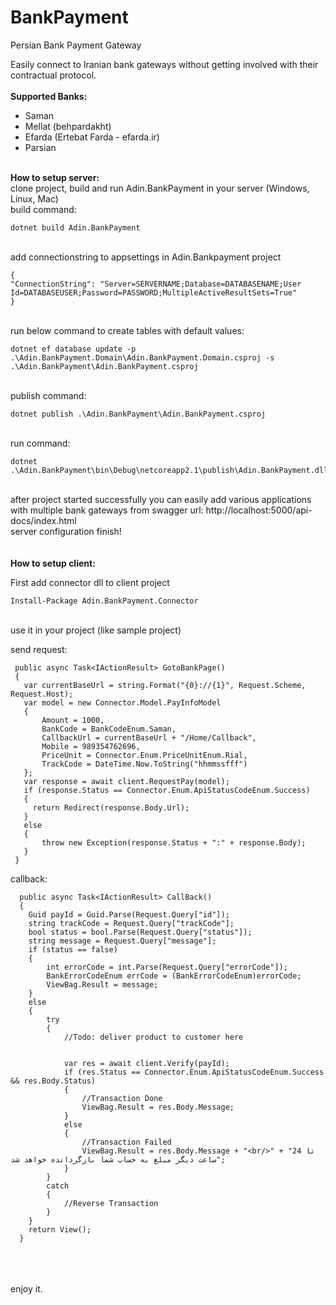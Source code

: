 # BankPayment

Persian Bank Payment Gateway

Easily connect to Iranian bank gateways without getting involved with their contractual protocol.
<br/>
<br/>
<b>
  Supported Banks:</b>
      <ul>
        <li>Saman</li>
        <li>Mellat (behpardakht)</li>
	<li>Efarda (Ertebat Farda - efarda.ir)</li>
	<li>Parsian</li>
  </ul>
<br/>
<b>
  How to setup server:  
 </b>
 <br/>
clone project, build and run Adin.BankPayment in your server (Windows, Linux, Mac)
  <br/>
  build command:
<br/>

```
dotnet build Adin.BankPayment
```

<br/>
 add connectionstring to appsettings in Adin.Bankpayment project 
 <br/>
 
```
{
"ConnectionString": "Server=SERVERNAME;Database=DATABASENAME;User Id=DATABASEUSER;Password=PASSWORD;MultipleActiveResultSets=True"
}
```

 <br/>
 run below command to create tables with default values:
 <br/>
 
```
dotnet ef database update -p .\Adin.BankPayment.Domain\Adin.BankPayment.Domain.csproj -s .\Adin.BankPayment\Adin.BankPayment.csproj
```

 <br/>
 publish command:
 <br/>
 
 ```
dotnet publish .\Adin.BankPayment\Adin.BankPayment.csproj
```

<br/>
run command:
<br/>

```
dotnet .\Adin.BankPayment\bin\Debug\netcoreapp2.1\publish\Adin.BankPayment.dll
```

<br/>
after project started successfully you can easily add various applications with multiple bank gateways from swagger url:
http://localhost:5000/api-docs/index.html
<br/>
server configuration finish!
<br/>
<br/>
 <br/>
<b>
  How to setup client:  
 </b>
 <br/>

First add connector dll to client project
 <br/>
```
Install-Package Adin.BankPayment.Connector
```
 <br/>
use it in your project (like sample project)

send request:

```
 public async Task<IActionResult> GotoBankPage()
 {
   var currentBaseUrl = string.Format("{0}://{1}", Request.Scheme, Request.Host);
   var model = new Connector.Model.PayInfoModel
   {
       Amount = 1000,
       BankCode = BankCodeEnum.Saman,
       CallbackUrl = currentBaseUrl + "/Home/Callback",
       Mobile = 989354762696,
       PriceUnit = Connector.Enum.PriceUnitEnum.Rial,
       TrackCode = DateTime.Now.ToString("hhmmssfff")
   };
   var response = await client.RequestPay(model);
   if (response.Status == Connector.Enum.ApiStatusCodeEnum.Success)
   {
     return Redirect(response.Body.Url);
   }
   else
   {
       throw new Exception(response.Status + ":" + response.Body);
   }
 }
```

callback:

```
  public async Task<IActionResult> CallBack()
  {
    Guid payId = Guid.Parse(Request.Query["id"]);
    string trackCode = Request.Query["trackCode"];
    bool status = bool.Parse(Request.Query["status"]);
    string message = Request.Query["message"];
    if (status == false)
    {
        int errorCode = int.Parse(Request.Query["errorCode"]);
        BankErrorCodeEnum errCode = (BankErrorCodeEnum)errorCode;
        ViewBag.Result = message;
    }
    else
    {
        try
        {
            //Todo: deliver product to customer here


            var res = await client.Verify(payId);
            if (res.Status == Connector.Enum.ApiStatusCodeEnum.Success && res.Body.Status)
            {
                //Transaction Done
                ViewBag.Result = res.Body.Message;
            }
            else
            {
                //Transaction Failed
                ViewBag.Result = res.Body.Message + "<br/>" + "تا 24 ساعت دیگر مبلغ به حساب شما بازگردانده خواهد شد";
            }
        }
        catch
        {            
            //Reverse Transaction
        }
    }
    return View();
  }
 ```
 <br/>
 <br/>
 <br/>
 enjoy it.
  

 
